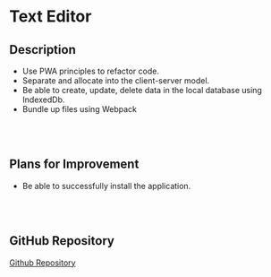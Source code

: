 # Text Editor

## Description

- Use PWA principles to refactor code.
- Separate and allocate into the client-server model.
- Be able to create, update, delete data in the local database using IndexedDb. 
- Bundle up files using Webpack 

<br/>
<br/>

## Plans for Improvement

-  Be able to successfully install the application.

<br/>
<br/>

## GitHub Repository

[Github Repository](https://github.com/MarkAnthony9014/text-editor)